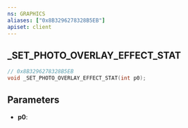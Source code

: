```yaml
---
ns: GRAPHICS
aliases: ["0x8B3296278328B5EB"]
apiset: client
---
```

## _SET_PHOTO_OVERLAY_EFFECT_STAT

```c
// 0x8B3296278328B5EB
void _SET_PHOTO_OVERLAY_EFFECT_STAT(int p0);
```


## Parameters
* **p0**:



